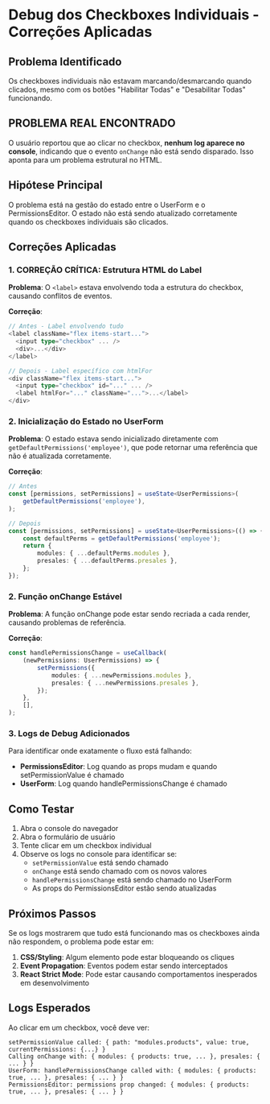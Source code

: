 # Debug dos Checkboxes Individuais - Correções Aplicadas

## Problema Identificado
Os checkboxes individuais não estavam marcando/desmarcando quando clicados, mesmo com os botões "Habilitar Todas" e "Desabilitar Todas" funcionando.

## PROBLEMA REAL ENCONTRADO
O usuário reportou que ao clicar no checkbox, **nenhum log aparece no console**, indicando que o evento `onChange` não está sendo disparado. Isso aponta para um problema estrutural no HTML.

## Hipótese Principal
O problema está na gestão do estado entre o UserForm e o PermissionsEditor. O estado não está sendo atualizado corretamente quando os checkboxes individuais são clicados.

## Correções Aplicadas

### 1. CORREÇÃO CRÍTICA: Estrutura HTML do Label
**Problema**: O `<label>` estava envolvendo toda a estrutura do checkbox, causando conflitos de eventos.

**Correção**:
```typescript
// Antes - Label envolvendo tudo
<label className="flex items-start...">
  <input type="checkbox" ... />
  <div>...</div>
</label>

// Depois - Label específico com htmlFor
<div className="flex items-start...">
  <input type="checkbox" id="..." ... />
  <label htmlFor="..." className="...">...</label>
</div>
```

### 2. Inicialização do Estado no UserForm
**Problema**: O estado estava sendo inicializado diretamente com `getDefaultPermissions('employee')`, que pode retornar uma referência que não é atualizada corretamente.

**Correção**:
```typescript
// Antes
const [permissions, setPermissions] = useState<UserPermissions>(
    getDefaultPermissions('employee'),
);

// Depois
const [permissions, setPermissions] = useState<UserPermissions>(() => {
    const defaultPerms = getDefaultPermissions('employee');
    return {
        modules: { ...defaultPerms.modules },
        presales: { ...defaultPerms.presales },
    };
});
```

### 2. Função onChange Estável
**Problema**: A função onChange pode estar sendo recriada a cada render, causando problemas de referência.

**Correção**:
```typescript
const handlePermissionsChange = useCallback(
    (newPermissions: UserPermissions) => {
        setPermissions({
            modules: { ...newPermissions.modules },
            presales: { ...newPermissions.presales },
        });
    },
    [],
);
```

### 3. Logs de Debug Adicionados
Para identificar onde exatamente o fluxo está falhando:

- **PermissionsEditor**: Log quando as props mudam e quando setPermissionValue é chamado
- **UserForm**: Log quando handlePermissionsChange é chamado

## Como Testar

1. Abra o console do navegador
2. Abra o formulário de usuário
3. Tente clicar em um checkbox individual
4. Observe os logs no console para identificar se:
   - `setPermissionValue` está sendo chamado
   - `onChange` está sendo chamado com os novos valores
   - `handlePermissionsChange` está sendo chamado no UserForm
   - As props do PermissionsEditor estão sendo atualizadas

## Próximos Passos

Se os logs mostrarem que tudo está funcionando mas os checkboxes ainda não respondem, o problema pode estar em:

1. **CSS/Styling**: Algum elemento pode estar bloqueando os cliques
2. **Event Propagation**: Eventos podem estar sendo interceptados
3. **React Strict Mode**: Pode estar causando comportamentos inesperados em desenvolvimento

## Logs Esperados

Ao clicar em um checkbox, você deve ver:
```
setPermissionValue called: { path: "modules.products", value: true, currentPermissions: {...} }
Calling onChange with: { modules: { products: true, ... }, presales: { ... } }
UserForm: handlePermissionsChange called with: { modules: { products: true, ... }, presales: { ... } }
PermissionsEditor: permissions prop changed: { modules: { products: true, ... }, presales: { ... } }
```